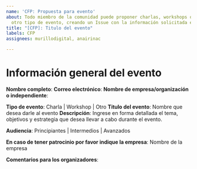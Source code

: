 ```yaml
---
name: 'CFP: Propuesta para evento'
about: Todo miembro de la comunidad puede proponer charlas, workshops o cualquiero
  otro tipo de evento, creando un Issue con la información solicitada en la plantilla.
title: "[CFP]: Titulo del evento"
labels: CFP
assignees: murillodigital, anairinac

---
```


# Información general del evento

**Nombre completo**:
**Correo electrónico**:
**Nombre de empresa/organización o independiente**:

**Tipo de evento**: Charla | Workshop | Otro
**Titulo del evento**: Nombre que desea darle al evento
**Descripción**:
Ingrese en forma detallada el tema, objetivos y estrategia que desea llevar a cabo durante el evento.

**Audiencia**: Principiantes | Intermedios | Avanzados

**En caso de tener patrocinio por favor indique la empresa**: Nombre de la empresa

**Comentarios para los organizadores**:
